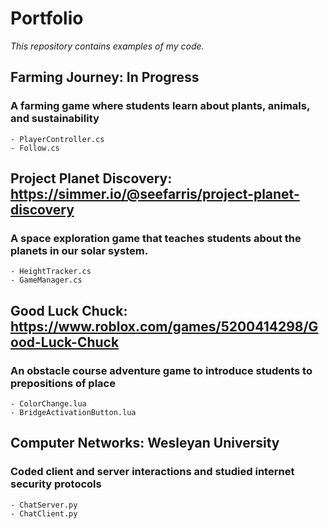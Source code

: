 # Portfolio
*This repository contains examples of my code.*

## Farming Journey: In Progress
  ### A farming game where students learn about plants, animals, and sustainability
    - PlayerController.cs
    - Follow.cs

## Project Planet Discovery: https://simmer.io/@seefarris/project-planet-discovery
  ### A space exploration game that teaches students about the planets in our solar system.
    - HeightTracker.cs
    - GameManager.cs

## Good Luck Chuck: https://www.roblox.com/games/5200414298/Good-Luck-Chuck
  ### An obstacle course adventure game to introduce students to prepositions of place
    - ColorChange.lua
    - BridgeActivationButton.lua

## Computer Networks: Wesleyan University
  ### Coded client and server interactions and studied internet security protocols
    - ChatServer.py
    - ChatClient.py
